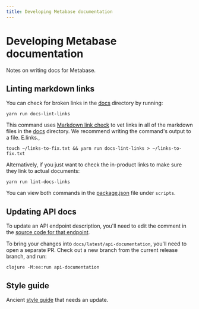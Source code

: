 ```yaml
---
title: Developing Metabase documentation
---
```


# Developing Metabase documentation

Notes on writing docs for Metabase.

## Linting markdown links

You can check for broken links in the [docs](../../) directory by running:

```
yarn run docs-lint-links
```

This command uses [Markdown link check](https://github.com/tcort/markdown-link-check) to vet links in all of the markdown files in the [docs](../../) directory. We recommend writing the command's output to a file. E.links.,

```
touch ~/links-to-fix.txt && yarn run docs-lint-links > ~/links-to-fix.txt
```

Alternatively, if you just want to check the in-product links to make sure they link to actual documents:

```
yarn run lint-docs-links
```

You can view both commands in the [package.json](https://github.com/metabase/metabase/blob/master/package.json) file under `scripts`.

## Updating API docs

To update an API endpoint description, you'll need to edit the comment in the [source code for that endpoint](https://github.com/metabase/metabase/tree/master/src/metabase/api).

To bring your changes into `docs/latest/api-documentation`, you'll need to open a separate PR. Check out a new branch from the current release branch, and run:

```
clojure -M:ee:run api-documentation
```

## Style guide

Ancient [style guide](<https://github.com/metabase/metabase/wiki/Writing-style-guide-for-documentation-and-blog-posts-(WIP)>) that needs an update.
